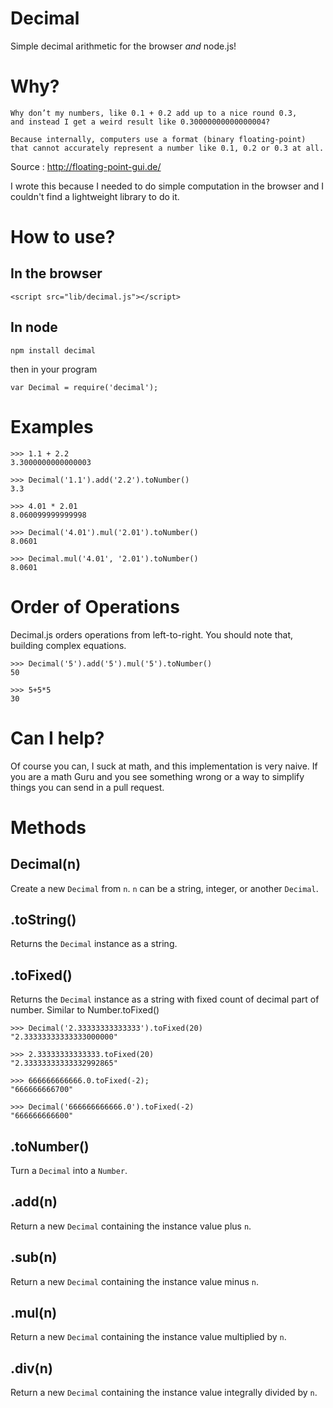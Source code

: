 Decimal
======

Simple decimal arithmetic for the browser *and* node.js!


Why?
=======

    Why don’t my numbers, like 0.1 + 0.2 add up to a nice round 0.3,
    and instead I get a weird result like 0.30000000000000004?

    Because internally, computers use a format (binary floating-point)
    that cannot accurately represent a number like 0.1, 0.2 or 0.3 at all.

Source : http://floating-point-gui.de/

I wrote this because I needed to do simple computation in the browser
and I couldn't find a lightweight library to do it.

How to use?
===========


In the browser
--------------

    <script src="lib/decimal.js"></script>

In node
-------

    npm install decimal

then in your program

    var Decimal = require('decimal');


Examples
=======

    >>> 1.1 + 2.2
    3.3000000000000003

    >>> Decimal('1.1').add('2.2').toNumber()
    3.3

    >>> 4.01 * 2.01
    8.060099999999998

    >>> Decimal('4.01').mul('2.01').toNumber()
    8.0601

    >>> Decimal.mul('4.01', '2.01').toNumber()
    8.0601

Order of Operations
===========
Decimal.js orders operations from left-to-right. You should note that, building complex equations.
    
    >>> Decimal('5').add('5').mul('5').toNumber()
    50

    >>> 5+5*5
    30

Can I help?
===========

Of course you can, I suck at math, and this implementation is very naive.
If you are a math Guru and you see something wrong or a
way to simplify things you can send in a pull request.


Methods
=======

Decimal(n)
------------------

Create a new `Decimal` from `n`. `n` can be a string, integer, or
another `Decimal`.

.toString()
------------------

Returns the `Decimal` instance as a string.

.toFixed()
------------------

Returns the `Decimal` instance as a string with fixed count of decimal part of number.
Similar to Number.toFixed()

    >>> Decimal('2.33333333333333').toFixed(20)
    "2.33333333333333000000"

    >>> 2.33333333333333.toFixed(20)
    "2.33333333333332992865"

    >>> 666666666666.0.toFixed(-2);
    "666666666700"
    
    >>> Decimal('666666666666.0').toFixed(-2)
    "666666666600"

.toNumber()
-----------

Turn a `Decimal` into a `Number`.

.add(n)
-------

Return a new `Decimal` containing the instance value plus `n`.

.sub(n)
-------

Return a new `Decimal` containing the instance value minus `n`.

.mul(n)
-------

Return a new `Decimal` containing the instance value multiplied by `n`.

.div(n)
-------

Return a new `Decimal` containing the instance value integrally divided by `n`.

